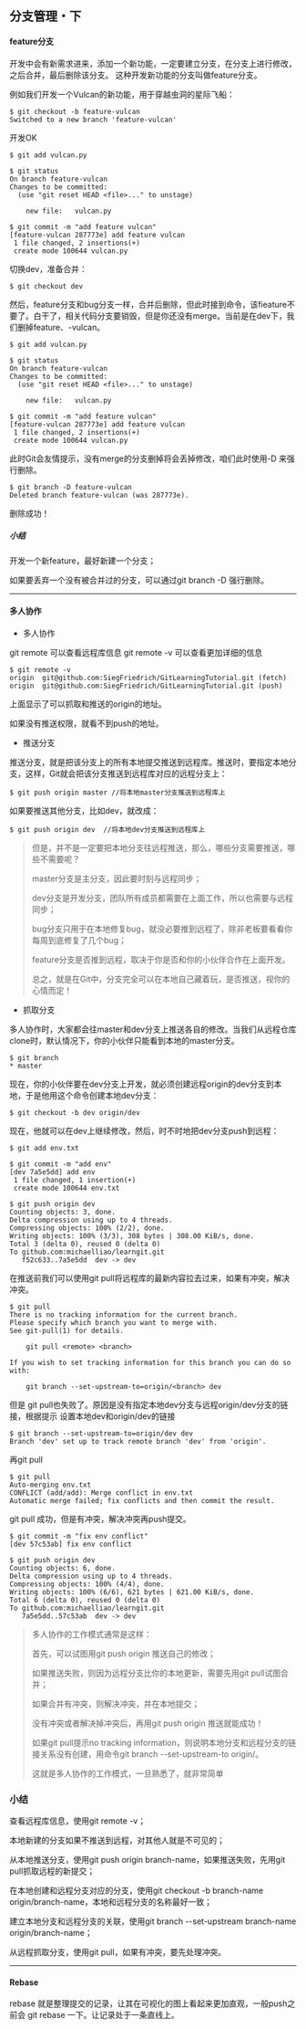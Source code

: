 ## 分支管理・下

#### feature分支

开发中会有新需求进来，添加一个新功能，一定要建立分支，在分支上进行修改，之后合并，最后删除该分支。 这种开发新功能的分支叫做feature分支。

例如我们开发一个Vulcan的新功能，用于穿越虫洞的星际飞船：
```
$ git checkout -b feature-vulcan
Switched to a new branch 'feature-vulcan'
```
开发OK
```
$ git add vulcan.py

$ git status
On branch feature-vulcan
Changes to be committed:
  (use "git reset HEAD <file>..." to unstage)

    new file:   vulcan.py

$ git commit -m "add feature vulcan"
[feature-vulcan 287773e] add feature vulcan
 1 file changed, 2 insertions(+)
 create mode 100644 vulcan.py
 ```
 切换dev，准备合并：
 ```
$ git checkout dev
```
然后，feature分支和bug分支一样，合并后删除，但此时接到命令，该fieature不要了。白干了，相关代码分支要销毁，但是你还没有merge。当前是在dev下，我们删掉feature、-vulcan。
```
$ git add vulcan.py

$ git status
On branch feature-vulcan
Changes to be committed:
  (use "git reset HEAD <file>..." to unstage)

    new file:   vulcan.py

$ git commit -m "add feature vulcan"
[feature-vulcan 287773e] add feature vulcan
 1 file changed, 2 insertions(+)
 create mode 100644 vulcan.py
 ```
此时Git会友情提示，没有merge的分支删掉将会丢掉修改，咱们此时使用-D 来强行删除。

```
$ git branch -D feature-vulcan
Deleted branch feature-vulcan (was 287773e).
```
删除成功！

##### 小结

开发一个新feature，最好新建一个分支；

如果要丢弃一个没有被合并过的分支，可以通过git branch -D <name>强行删除。

---
#### 多人协作
- 多人协作

git remote 可以查看远程库信息
git remote -v 可以查看更加详细的信息
```
$ git remote -v
origin  git@github.com:SiegFriedrich/GitLearningTutorial.git (fetch)
origin  git@github.com:SiegFriedrich/GitLearningTutorial.git (push)
```

上面显示了可以抓取和推送的origin的地址。

如果没有推送权限，就看不到push的地址。

- 推送分支

推送分支，就是把该分支上的所有本地提交推送到远程库。推送时，要指定本地分支，这样，Git就会把该分支推送到远程库对应的远程分支上：
```
$ git push origin master //将本地master分支推送到远程库上
```
如果要推送其他分支，比如dev，就改成：
```
$ git push origin dev  //将本地dev分支推送到远程库上
```

>但是，并不是一定要把本地分支往远程推送，那么，哪些分支需要推送，哪些不需要呢？
>
>master分支是主分支，因此要时刻与远程同步；
>
>dev分支是开发分支，团队所有成员都需要在上面工作，所以也需要与远程同步；
>
>bug分支只用于在本地修复bug，就没必要推到远程了，除非老板要看看你每周到底修复了几个bug；
>
>feature分支是否推到远程，取决于你是否和你的小伙伴合作在上面开发。
>
>总之，就是在Git中，分支完全可以在本地自己藏着玩，是否推送，视你的心情而定！

- 抓取分支

多人协作时，大家都会往master和dev分支上推送各自的修改。当我们从远程仓库clone时，默认情况下，你的小伙伴只能看到本地的master分支。
```
$ git branch
* master
```
现在，你的小伙伴要在dev分支上开发，就必须创建远程origin的dev分支到本地，于是他用这个命令创建本地dev分支：

```
$ git checkout -b dev origin/dev
```
现在，他就可以在dev上继续修改，然后，时不时地把dev分支push到远程：

```
$ git add env.txt

$ git commit -m "add env"
[dev 7a5e5dd] add env
 1 file changed, 1 insertion(+)
 create mode 100644 env.txt

$ git push origin dev
Counting objects: 3, done.
Delta compression using up to 4 threads.
Compressing objects: 100% (2/2), done.
Writing objects: 100% (3/3), 308 bytes | 308.00 KiB/s, done.
Total 3 (delta 0), reused 0 (delta 0)
To github.com:michaelliao/learngit.git
   f52c633..7a5e5dd  dev -> dev
```

在推送前我们可以使用git pull将远程库的最新内容拉去过来，如果有冲突，解决冲突。
```
$ git pull
There is no tracking information for the current branch.
Please specify which branch you want to merge with.
See git-pull(1) for details.

    git pull <remote> <branch>

If you wish to set tracking information for this branch you can do so with:

    git branch --set-upstream-to=origin/<branch> dev
```
但是 git pull也失败了。原因是没有指定本地dev分支与远程origin/dev分支的链接，根据提示
设置本地dev和origin/dev的链接
```
$ git branch --set-upstream-to=origin/dev dev
Branch 'dev' set up to track remote branch 'dev' from 'origin'.
```
再git pull
```
$ git pull
Auto-merging env.txt
CONFLICT (add/add): Merge conflict in env.txt
Automatic merge failed; fix conflicts and then commit the result.
```
git pull 成功，但是有冲突，解决冲突再push提交。
```
$ git commit -m "fix env conflict"
[dev 57c53ab] fix env conflict

$ git push origin dev
Counting objects: 6, done.
Delta compression using up to 4 threads.
Compressing objects: 100% (4/4), done.
Writing objects: 100% (6/6), 621 bytes | 621.00 KiB/s, done.
Total 6 (delta 0), reused 0 (delta 0)
To github.com:michaelliao/learngit.git
   7a5e5dd..57c53ab  dev -> dev
```

>多人协作的工作模式通常是这样：
>
>首先，可以试图用git push origin <branch-name>推送自己的修改；
>
>如果推送失败，则因为远程分支比你的本地更新，需要先用git pull试图合并；
>
>如果合并有冲突，则解决冲突，并在本地提交；
>
>没有冲突或者解决掉冲突后，再用git push origin <branch-name>推送就能成功！
>
>如果git pull提示no tracking information，则说明本地分支和远程分支的链接关系没有创建，用命令git branch --set-upstream-to <branch-name> origin/<branch-name>。
>
>这就是多人协作的工作模式，一旦熟悉了，就非常简单

### 小结
查看远程库信息，使用git remote -v；

本地新建的分支如果不推送到远程，对其他人就是不可见的；

从本地推送分支，使用git push origin branch-name，如果推送失败，先用git pull抓取远程的新提交；

在本地创建和远程分支对应的分支，使用git checkout -b branch-name origin/branch-name，本地和远程分支的名称最好一致；

建立本地分支和远程分支的关联，使用git branch --set-upstream branch-name origin/branch-name；

从远程抓取分支，使用git pull，如果有冲突，要先处理冲突。


---
#### Rebase
rebase 就是整理提交的记录，让其在可视化的图上看起来更加直观，一般push之前会 git rebase 一下。让记录处于一条直线上。
